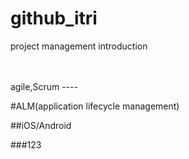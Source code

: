 github_itri
===========

project management introduction

<br/>
<br/>
agile,Scrum
----

#ALM(application lifecycle management)

##iOS/Android

###123
